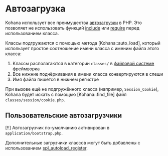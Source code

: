 # Автозагрузка

Kohana использует все преимущества [автозагрузки](http://php.net/manual/language.oop5.autoload.php) в PHP. Это позволяет не использовать функций [include](http://php.net/include) или [require](http://php.net/require) перед использованием класса.

Классы подгружаются с помощью метода [Kohana::auto_load], который использует простое соотношение имени класса с именим файла этого класса:

1. Классы располагаются в категории `classes/` в [файловой системе](start.filesystem) фреймворка
2. Все нижние подчёркивания в имени класса конвертируются в слеши
2. Имя файла пишется в нижнем регистре

При вызове ещё не подгружённого класса (например, `Session_Cookie`), Kohana будет искать с помощью [Kohana::find_file] файл `classes/session/cookie.php`.

## Пользовательские автозагрузчики

[!!] Автозагрузчик по-умолчанию активирован в `application/bootstrap.php`.

Дополнительные загрузчики классов могут быть добавлены с использованием [spl_autoload_register](http://php.net/spl_autoload_register).
